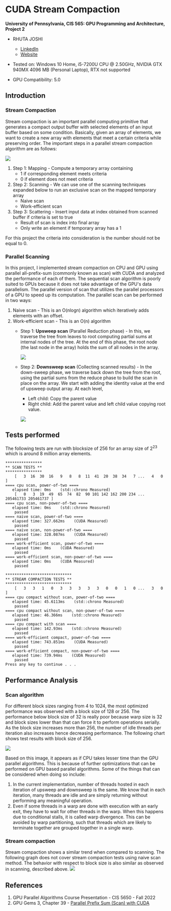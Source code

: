 CUDA Stream Compaction
======================

**University of Pennsylvania, CIS 565: GPU Programming and Architecture, Project 2**

* RHUTA JOSHI
  * [LinkedIn](https://www.linkedin.com/in/rcj9719/)
  * [Website](https://sites.google.com/view/rhuta-joshi)

* Tested on: Windows 10 Home, i5-7200U CPU @ 2.50GHz, NVIDIA GTX 940MX 4096 MB (Personal Laptop), RTX not supported
* GPU Compatibility: 5.0

Introduction
---

### Stream Compaction

Stream compaction is an important parallel computing primitive that generates a compact output buffer with selected elements of an input buffer based on some condition. Basically, given an array of elements, we want to create a new array with elements that meet a certain criteria while preserving order.
The important steps in a parallel stream compaction algorithm are as follows:

![](img/stream-compaction.jpg)

1. Step 1: Mapping - Compute a temporary array containing
    - 1 if corresponding element meets criteria
    - 0 if element does not meet criteria
2. Step 2: Scanning - We can use one of the scanning techniques expanded below to run an exclusive scan on the mapped temporary array
    - Naive scan
    - Work-efficient scan
3. Step 3: Scattering - Insert input data at index obtained from scanned buffer if criteria is set to true
    - Result of scan is index into final array
    - Only write an element if temporary array has a 1

For this project the criteria into consideration is the number should not be equal to 0.

### Parallel Scanning

In this project, I implemented stream compaction on CPU and GPU using parallel all-prefix-sum (commonly known as scan) with CUDA and analyzed the performance of each of them. The sequential scan algorithm is poorly suited to GPUs because it does not take advantage of the GPU's data parallelism. The parallel version of scan that utilizes the parallel processors of a GPU to speed up its computation. The parallel scan can be performed in two ways:

1. Naive scan - This is an O(nlogn) algorithm which iteratively adds elements with an offset.
2. Work-efficient scan - This is an O(n) algorithm
    - Step 1: **Upsweep scan** (Parallel Reduction phase) - In this, we traverse the tree from leaves to root computing partial sums at internal nodes of the tree. At the end of this phase, the root node (the last node in the array) holds the sum of all nodes in the array.

        ![](img/upsweep.jpg)

    - Step 2: **Downsweep scan** (Collecting scanned results) - In the down-sweep phase, we traverse back down the tree from the root, using the partial sums from the reduce phase to build the scan in place on the array. We start with adding the identity value at the end of upsweep output array. At each level,
        - Left child: Copy the parent value
        - Right child: Add the parent value and left child value copying  root value.

        ![](img/downsweep.jpg)


Tests performed
---
The following tests are run with blocksize of 256 for an array size of 2<sup>23</sup> which is around 8 million array elements.
```
****************
** SCAN TESTS **
****************
    [   3  16  30  16   9   8   8  11  41  20  38  34   7 ...   4   0 ]
==== cpu scan, power-of-two ====
   elapsed time: 0ms    (std::chrono Measured)
    [   0   3  19  49  65  74  82  90 101 142 162 200 234 ... 205461733 205461737 ]
==== cpu scan, non-power-of-two ====
   elapsed time: 0ms    (std::chrono Measured)
    passed
==== naive scan, power-of-two ====
   elapsed time: 327.662ms    (CUDA Measured)
    passed
==== naive scan, non-power-of-two ====
   elapsed time: 328.087ms    (CUDA Measured)
    passed
==== work-efficient scan, power-of-two ====
   elapsed time: 0ms    (CUDA Measured)
    passed
==== work-efficient scan, non-power-of-two ====
   elapsed time: 0ms    (CUDA Measured)
    passed

*****************************
** STREAM COMPACTION TESTS **
*****************************
    [   3   3   1   0   3   3   3   3   3   0   0   1   0 ...   3   0 ]
==== cpu compact without scan, power-of-two ====
   elapsed time: 45.6113ms    (std::chrono Measured)
    passed
==== cpu compact without scan, non-power-of-two ====
   elapsed time: 46.366ms    (std::chrono Measured)
    passed
==== cpu compact with scan ====
   elapsed time: 142.93ms    (std::chrono Measured)
    passed
==== work-efficient compact, power-of-two ====
   elapsed time: 743.851ms    (CUDA Measured)
    passed
==== work-efficient compact, non-power-of-two ====
   elapsed time: 739.94ms    (CUDA Measured)
    passed
Press any key to continue . . .
```

Performance Analysis
---
### Scan algorithm

For different block sizes ranging from 4 to 1024, the most optimized performance was observed with a block size of 128 or 256. The performance below block size of 32 is really poor because warp size is 32 and block sizes lower than that can force it to perform operations serially. As the block size increases more than 256, the number of idle threads per iteration also increases hence decreasing performance. The following chart shows test results with block size of 256.

![](img/parallel_scan_performance_analysis.png)

Based on this image, it appears as if CPU takes lesser time than the GPU parallel algorithms. This is because of further optimizations that can be performed on GPU based parallel algorithms. Some of the things that can be considered when doing so include:
1. In the current implementation, number of threads hosted in each iteration of upsweep and downsweep is the same. We know that in each iteration, many threads are idle and are simply returning without performing any meaningful operation.
2. Even if some threads in a warp are done with execution with an early exit, they have to wait for other threads in the warp. When this happens due to conditional stalls, it is called warp divergence. This can be avoided by warp partitioning, such that threads which are likely to terminate together are grouped together in a single warp.

### Stream compaction

Stream compaction shows a similar trend when compared to scanning. The following graph does not cover stream compaction tests using naive scan method. The behavior with respect to block size is also similar as observed in scanning, described above. 
![](img/stream_compaction_analysis.png)

References
---
1. GPU Parallel Algorithms Course Presentation - CIS 5650 - Fall 2022
2. GPU Gems 3, Chapter 39 - [Parallel Prefix Sum (Scan) with CUDA](https://developer.nvidia.com/gpugems/GPUGems3/gpugems3_ch39.html)
